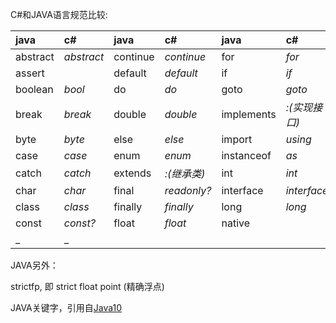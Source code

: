 ﻿C#和JAVA语言规范比较:

| java   | c#     | java   | c#     | java     | c#        | java   | c#      | java       | c#       |
|:-------|:-------|:-------|:-------|:---------|:----------|:-------|:--------|:-----------|:----------|
|abstract|*abstract*|continue|*continue*|for     |*for*     |new     |*new*      |switch      |*switch*|
|assert  |        |default |*default* |if        |*if*      |package |*namespace*|synchronized|*lock*  |
|boolean |*bool*  |do      |*do*      |goto      |*goto*    |private |*private*  |this        |*this*  |
|break   |*break* |double  |*double*  |implements|*:(实现接口)*|protected|*protected*|throw       |*throw*|
|byte    |*byte*  |else    |*else*    |import    |*using*   |public  |*public*   |throws      |         |
|case    |*case*  |enum    |*enum*    |instanceof|*as*      |return  |*return*   |transient   |         |
|catch   |*catch* |extends |*:(继承类)*|int       |*int*     |short  |*short*    |try         |*try*     |
|char    |*char* |final   |*readonly?*|interface|*interface*|static  |*static*   |void        |*void*  |
|class   |*class* |finally |*finally* |long      |*long*     |strictfp|         |volatile    |*volatile?*|
|const   |*const?*|float   |*float*   |native    |          |super   |*base*     |while       |*while*  |
|_       |_       |        |        |          |          |        |         |           |            |

JAVA另外：

strictfp, 即 strict float point (精确浮点)

JAVA关键字，引用自[Java10](https://docs.oracle.com/javase/specs/jls/se10/html/jls-3.html#jls-3.9)
